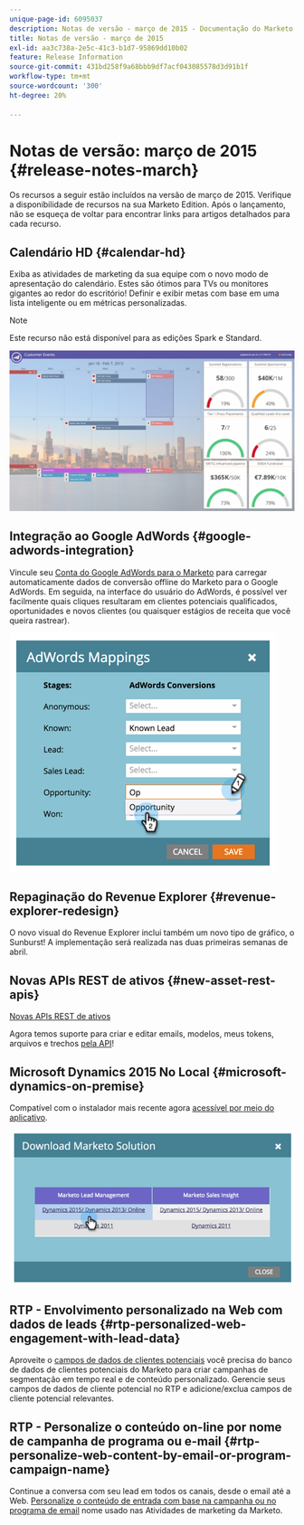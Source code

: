```yaml
---
unique-page-id: 6095037
description: Notas de versão - março de 2015 - Documentação do Marketo - Documentação do produto
title: Notas de versão - março de 2015
exl-id: aa3c738a-2e5c-41c3-b1d7-95869dd10b02
feature: Release Information
source-git-commit: 431bd258f9a68bbb9df7acf043085578d3d91b1f
workflow-type: tm+mt
source-wordcount: '300'
ht-degree: 20%

---
```


# Notas de versão: março de 2015 {#release-notes-march}

Os recursos a seguir estão incluídos na versão de março de 2015. Verifique a disponibilidade de recursos na sua Marketo Edition. Após o lançamento, não se esqueça de voltar para encontrar links para artigos detalhados para cada recurso.

## Calendário HD {#calendar-hd}

Exiba as atividades de marketing da sua equipe com o novo modo de apresentação do calendário. Estes são ótimos para TVs ou monitores gigantes ao redor do escritório! Definir e exibir metas com base em uma lista inteligente ou em métricas personalizadas.

>[!NOTE]
>
>Este recurso não está disponível para as edições Spark e Standard.

![](assets/image2015-3-23-11-3a39-3a15.png)

## Integração ao Google AdWords {#google-adwords-integration}

Vincule seu [Conta do Google AdWords para o Marketo](/help/marketo/product-docs/administration/additional-integrations/add-google-adwords-as-a-launchpoint-service.md) para carregar automaticamente dados de conversão offline do Marketo para o Google AdWords. Em seguida, na interface do usuário do AdWords, é possível ver facilmente quais cliques resultaram em clientes potenciais qualificados, oportunidades e novos clientes (ou quaisquer estágios de receita que você queira rastrear).

![](assets/image2015-3-23-11-3a50-3a55.png)

## Repaginação do Revenue Explorer {#revenue-explorer-redesign}

O novo visual do Revenue Explorer inclui também um novo tipo de gráfico, o Sunburst! A implementação será realizada nas duas primeiras semanas de abril.

## Novas APIs REST de ativos {#new-asset-rest-apis}

[Novas APIs REST de ativos](https://developers.marketo.com/)

Agora temos suporte para criar e editar emails, modelos, meus tokens, arquivos e trechos [pela API](https://developers.marketo.com/documentation/asset-api)!

## Microsoft Dynamics 2015 No Local {#microsoft-dynamics-on-premise}

Compatível com o instalador mais recente agora [acessível por meio do aplicativo](/help/marketo/product-docs/crm-sync/microsoft-dynamics-sync/sync-setup/update-the-marketo-solution-for-microsoft-dynamics.md).

![](assets/image2015-3-23-11-3a47-3a16.png)

## RTP - Envolvimento personalizado na Web com dados de leads {#rtp-personalized-web-engagement-with-lead-data}

Aproveite o [campos de dados de clientes potenciais](/help/marketo/product-docs/web-personalization/using-web-segments/manage-person-data.md) você precisa do banco de dados de clientes potenciais do Marketo para criar campanhas de segmentação em tempo real e de conteúdo personalizado. Gerencie seus campos de dados de cliente potencial no RTP e adicione/exclua campos de cliente potencial relevantes.

## RTP - Personalize o conteúdo on-line por nome de campanha de programa ou e-mail {#rtp-personalize-web-content-by-email-or-program-campaign-name}

Continue a conversa com seu lead em todos os canais, desde o email até a Web. [Personalize o conteúdo de entrada com base na campanha ou no programa de email](/help/marketo/product-docs/web-personalization/using-web-segments/web-segments.md) nome usado nas Atividades de marketing da Marketo.
